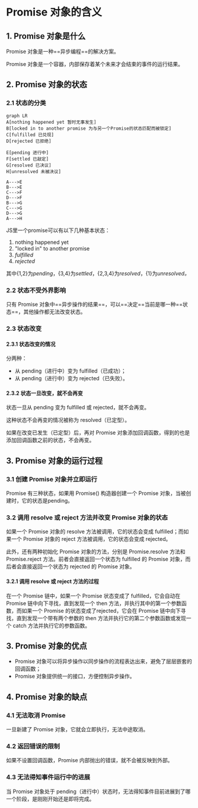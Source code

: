 # Promise 对象的含义

## 1. Promise 对象是什么

Promise 对象是一种==异步编程==的解决方案。

Promise 对象是一个容器，内部保存着某个未来才会结束的事件的运行结果。

## 2. Promise 对象的状态

### 2.1 状态的分类

```mermaid
graph LR
A[nothing happened yet 暂时无事发生]
B[locked in to another promise 为与另一个Promise的状态匹配而被锁定]
C[fulfilled 已兑现]
D[rejected 已拒绝]

E[pending 进行中]
F[settled 已敲定]
G[resolved 已决议]
H[unresolved 未被决议]

A--->E
B--->E
C--->F
D--->F
B--->G
C--->G
D--->G
A--->H
```

JS里一个promise可以有以下几种基本状态：

1. nothing happened yet
2. "locked in" to another promise
3. *fulfilled*
4. *rejected*

其中{1,2}为*pending*，{3,4}为*settled*，{2,3,4}为*resolved*，{1}为*unresolved。*


### 2.2 状态不受外界影响

只有 Promise 对象中==异步操作的结果==，可以==决定==当前是哪一种==状态==，其他操作都无法改变状态。

### 2.3 状态改变

#### 2.3.1 状态改变的情况

分两种：

- 从 pending（进行中）变为 fulfilled（已成功）；
- 从 pending（进行中）变为 rejected（已失败）。

#### 2.3.2 状态一旦改变，就不会再变

状态一旦从 pending 变为 fulfilled 或 rejected，就不会再变。

这种状态不会再变的情况被称为 resolved（已定型）。

如果在改变已发生（已定型）后，再对 Promise 对象添加回调函数，得到的也是添加回调函数之前的状态，不会再变。

## 3. Promise 对象的运行过程

### 3.1 创建 Promise 对象并立即运行

Promise 有三种状态，如果用 Promise() 构造器创建一个 Promise 对象，当被创建时，它的状态是pending。

### 3.2 调用 resolve 或 reject 方法并改变 Promise 对象的状态

如果一个 Promise 对象的 resolve 方法被调用，它的状态会变成 fulfilled；而如果一个 Promise 对象的 reject 方法被调用，它的状态会变成 rejected。

此外，还有两种初始化 Promise 对象的方法，分别是 Promise.resolve 方法和 Promise.reject 方法。前者会直接返回一个状态为 fulfilled 的 Promise 对象，而后者会直接返回一个状态为 rejected 的 Promise 对象。

#### 3.2.1 调用 resolve 或 reject 方法的过程

在一个 Promise 链中，如果一个 Promise 状态变成了 fulfilled，它会自动在 Promise 链中向下寻找，直到发现一个 then 方法，并执行其中的第一个参数函数，而如果一个 Promise 的状态变成了rejected，它会在 Promise 链中向下寻找，直到发现一个带有两个参数的 then 方法并执行它的第二个参数函数或发现一个 catch 方法并执行它的参数函数。

## 3. Promise 对象的优点

- Promise 对象可以将异步操作以同步操作的流程表达出来，避免了层层嵌套的回调函数；
- Promise 对象提供统一的接口，方便控制异步操作。

## 4. Promise 对象的缺点

### 4.1 无法取消 Promise

一旦新建了 Promise 对象，它就会立即执行，无法中途取消。

### 4.2 返回错误的限制

如果不设置回调函数，Promise 内部抛出的错误，就不会被反映到外部。

### 4.3 无法得知事件运行中的进展

当 Promise 对象处于 pending（进行中）状态时，无法得知事件目前进展到了哪一个阶段，是刚刚开始还是即将完成。